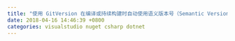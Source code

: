 ```yaml
---
title: "使用 GitVersion 在编译或持续构建时自动使用语义版本号（Semantic Versioning）"
date: 2018-04-16 14:46:39 +0800
categories: visualstudio nuget csharp dotnet
---
```


